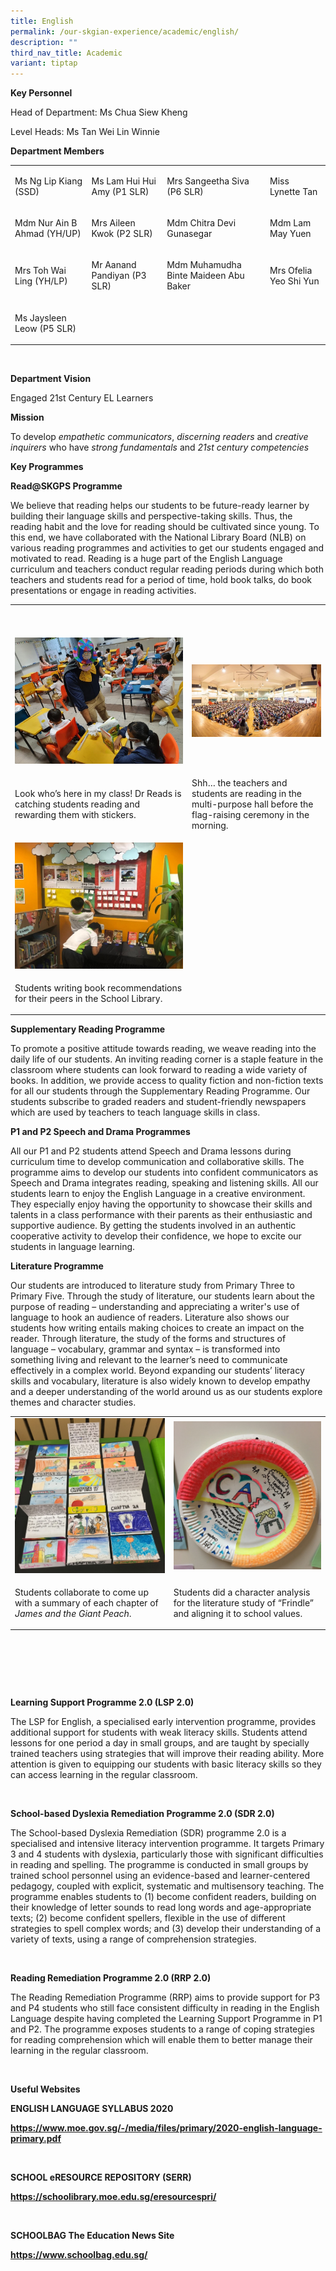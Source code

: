 ```yaml
---
title: English
permalink: /our-skgian-experience/academic/english/
description: ""
third_nav_title: Academic
variant: tiptap
---
```

<p><strong>Key Personnel</strong>
</p>
<p>Head of Department: Ms Chua Siew Kheng</p>
<p>Level Heads: Ms Tan Wei Lin Winnie</p>
<p><strong>Department Members</strong>
</p>
<table style="minWidth: 100px">
<colgroup>
<col>
<col>
<col>
<col>
</colgroup>
<tbody>
<tr>
<td rowspan="1" colspan="1">
<p>Ms Ng Lip Kiang (SSD)</p>
</td>
<td rowspan="1" colspan="1">
<p>Ms Lam Hui Hui Amy (P1 SLR)</p>
</td>
<td rowspan="1" colspan="1">
<p>Mrs Sangeetha Siva (P6 SLR)</p>
</td>
<td rowspan="1" colspan="1">
<p>Miss Lynette Tan</p>
</td>
</tr>
<tr>
<td rowspan="1" colspan="1">
<p>Mdm Nur Ain B Ahmad (YH/UP)</p>
</td>
<td rowspan="1" colspan="1">
<p>Mrs Aileen Kwok (P2 SLR)</p>
</td>
<td rowspan="1" colspan="1">
<p>Mdm Chitra Devi Gunasegar</p>
</td>
<td rowspan="1" colspan="1">
<p>Mdm Lam May Yuen</p>
</td>
</tr>
<tr>
<td rowspan="1" colspan="1">
<p>Mrs Toh Wai Ling (YH/LP)</p>
</td>
<td rowspan="1" colspan="1">
<p>Mr Aanand Pandiyan (P3 SLR)</p>
</td>
<td rowspan="1" colspan="1">
<p>Mdm Muhamudha Binte Maideen Abu Baker</p>
</td>
<td rowspan="1" colspan="1">
<p>Mrs Ofelia Yeo Shi Yun</p>
</td>
</tr>
<tr>
<td rowspan="1" colspan="1">
<p>Ms Jaysleen Leow (P5 SLR)</p>
</td>
<td rowspan="1" colspan="1">
<p></p>
</td>
<td rowspan="1" colspan="1">
<p></p>
</td>
<td rowspan="1" colspan="1">
<p>&nbsp;</p>
</td>
</tr>
</tbody>
</table>
<p>&nbsp;</p>
<p><strong>Department Vision</strong>
</p>
<p>Engaged 21st&nbsp;Century EL Learners</p>
<p><strong>Mission</strong>
</p>
<p>To&nbsp;develop&nbsp;<em>empathetic communicators</em>,&nbsp;<em>discerning readers</em>&nbsp;and&nbsp;<em>creative inquirers</em>&nbsp;who
have&nbsp;<em>strong fundamentals</em>&nbsp;and&nbsp;<em>21st&nbsp;century competencies</em>
</p>
<p><strong>Key Programmes</strong>
</p>
<p><strong>Read@SKGPS Programme</strong>
</p>
<p>We believe that reading helps our students to be future-ready learner
by building their language skills and perspective-taking skills. Thus,
the reading habit and the love for reading should be cultivated since young.
To this end, we have collaborated with the National Library Board (NLB)
on various reading programmes and activities to get our students engaged
and motivated to read. Reading is a huge part of the English Language curriculum
and teachers conduct&nbsp;regular reading periods during which both teachers
and students read for a period of time, hold book talks, do book presentations
or engage in reading activities.</p>
<table style="minWidth: 50px">
<colgroup>
<col>
<col>
</colgroup>
<tbody>
<tr>
<td rowspan="1" colspan="1">
<p>&nbsp;</p>
</td>
<td rowspan="1" colspan="1">
<p>&nbsp;</p>
</td>
</tr>
<tr>
<td rowspan="1" colspan="1">
<div class="isomer-image-wrapper">
<img style="width: 100%" height="auto" width="100%" src="/images/english1.jpg">
</div>
</td>
<td rowspan="1" colspan="1">
<div class="isomer-image-wrapper">
<img style="width: 100%" height="auto" width="100%" src="/images/english2.jpg">
</div>
</td>
</tr>
<tr>
<td rowspan="1" colspan="1">
<p>Look who’s here in my class! Dr Reads is catching students reading and
rewarding them with stickers.</p>
</td>
<td rowspan="1" colspan="1">
<p>Shh… the teachers and students are reading in the multi-purpose hall before
the flag-raising ceremony in the morning.</p>
</td>
</tr>
<tr>
<td rowspan="1" colspan="1">
<div class="isomer-image-wrapper">
<img style="width: 100%" height="auto" width="100%" src="/images/english3.jpg">
</div>
</td>
<td rowspan="1" colspan="1">
<p>&nbsp;</p>
</td>
</tr>
<tr>
<td rowspan="1" colspan="1">
<p>Students writing book recommendations for their peers in the School Library.&nbsp;</p>
</td>
<td rowspan="1" colspan="1">
<p></p>
</td>
</tr>
</tbody>
</table>
<p><strong>Supplementary Reading Programme&nbsp;</strong>
</p>
<p>To promote a positive attitude towards reading, we weave reading into
the daily life of our students. An inviting reading corner is a staple
feature in the classroom where students can look forward to reading a wide
variety of books. In addition, we provide access to quality fiction and
non-fiction texts for all our students through the Supplementary Reading
Programme. Our students subscribe to graded readers and student-friendly
newspapers which are used by teachers to teach language skills in class.</p>
<p><strong>P1 and P2 Speech and Drama Programmes</strong>
</p>
<p>All our P1 and P2 students attend Speech and Drama lessons during curriculum
time to develop communication and collaborative skills. The programme aims
to develop our students into confident communicators as Speech and Drama
integrates reading, speaking and listening skills. All our students learn
to enjoy the English Language in a creative environment. They especially
enjoy having the opportunity to showcase their skills and talents in a
class performance with their parents as their enthusiastic and supportive
audience. By getting the students involved in an authentic cooperative
activity to develop their confidence, we hope to excite our students in
language learning.&nbsp;</p>
<p><strong>Literature Programme&nbsp;</strong>
</p>
<p>Our students are introduced to literature study from Primary Three to
Primary Five. Through the study of literature, our students learn about
the purpose of reading – understanding and appreciating a writer's use
of language to hook an audience of readers. Literature also shows our students
how writing entails making choices to create an impact on the reader. Through
literature, the study of the forms and structures of language – vocabulary,
grammar and syntax – is transformed into something living and relevant
to the learner’s need to communicate effectively in a complex world.&nbsp;Beyond
expanding our students’ literacy skills and vocabulary, literature is also
widely known to develop empathy and a deeper understanding of the world
around us as our students explore themes and character studies.</p>
<table style="minWidth: 50px">
<colgroup>
<col>
<col>
</colgroup>
<tbody>
<tr>
<td rowspan="1" colspan="1">
<div class="isomer-image-wrapper">
<img style="width: 100%" height="auto" width="100%" src="/images/english6.jpg">
</div>
</td>
<td rowspan="1" colspan="1">
<div class="isomer-image-wrapper">
<img style="width: 100%" height="auto" width="100%" src="/images/english7.jpg">
</div>
</td>
</tr>
<tr>
<td rowspan="1" colspan="1">
<p>Students collaborate to come up with a summary of each chapter of <em>James and the Giant Peach</em>.</p>
</td>
<td rowspan="1" colspan="1">
<p>Students did a character analysis for the literature study of “Frindle”
and aligning it to school values.</p>
</td>
</tr>
</tbody>
</table>
<p>&nbsp;</p>
<p>&nbsp;</p>
<p>&nbsp;</p>
<p><strong>Learning Support Programme 2.0 (LSP 2.0)</strong>
</p>
<p>The LSP for English, a specialised early intervention programme, provides
additional support for students with weak literacy skills. Students attend
lessons for one period a day in small groups, and are taught by specially
trained teachers using strategies that will improve their reading ability.
More attention is given to equipping our students with basic literacy skills
so they can access learning in the regular classroom.&nbsp;</p>
<p>&nbsp;</p>
<p><strong>School-based Dyslexia Remediation Programme 2.0 (SDR 2.0)</strong>
</p>
<p>The School-based Dyslexia Remediation (SDR) programme 2.0 is a specialised
and intensive literacy intervention programme. It targets Primary 3 and
4 students with dyslexia, particularly those with significant difficulties
in reading and spelling. The programme is conducted in small groups by
trained school personnel using an evidence-based and learner-centered pedagogy,
coupled with explicit, systematic and multisensory teaching. The programme
enables students to (1) become confident readers, building on their knowledge
of letter sounds to read long words and age-appropriate texts; (2) become
confident spellers, flexible in the use of different strategies to spell
complex words; and (3) develop their understanding of a variety of texts,
using a range of comprehension strategies.</p>
<p>&nbsp;</p>
<p><strong>Reading Remediation Programme 2.0 (RRP 2.0)</strong>
</p>
<p>The Reading Remediation Programme (RRP) aims to provide support for P3
and P4 students who still face consistent difficulty in reading in the
English Language despite having completed the Learning Support Programme
in P1 and P2. The programme exposes students to a range of coping strategies
for reading comprehension which will enable them to better manage their
learning in the regular classroom.&nbsp;&nbsp;</p>
<p>&nbsp;</p>
<p><strong>Useful Websites&nbsp;</strong>
</p>
<p><strong>ENGLISH&nbsp;LANGUAGE SYLLABUS 2020</strong>
</p>
<p><strong><a href="https://www.moe.gov.sg/-/media/files/primary/2020-english-language-primary.pdf" rel="noopener noreferrer nofollow" target="_blank">https://www.moe.gov.sg/-/media/files/primary/2020-english-language-primary.pdf</a></strong>
</p>
<p>&nbsp;</p>
<p><strong>SCHOOL eRESOURCE REPOSITORY (SERR)</strong>
</p>
<p><strong><a href="https://schoolibrary.moe.edu.sg/eresourcespri/" rel="noopener noreferrer nofollow" target="_blank">https://schoolibrary.moe.edu.sg/eresourcespri/</a></strong>
</p>
<p>&nbsp;</p>
<p><strong>SCHOOLBAG The Education News Site</strong>
</p>
<p><strong><a href="https://www.schoolbag.edu.sg/" rel="noopener noreferrer nofollow" target="_blank">https://www.schoolbag.edu.sg/</a></strong>
</p>